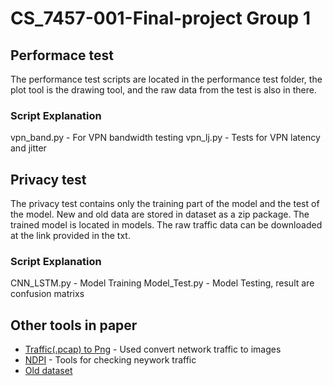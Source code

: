 # CS_7457-001-Final-project Group 1

## Performace test

The performance test scripts are located in the performance test folder, the plot tool is the drawing tool, and the raw data from the test is also in there.

### Script Explanation

vpn_band.py - For VPN bandwidth testing
vpn_lj.py - Tests for VPN latency and jitter

## Privacy test

The privacy test contains only the training part of the model and the test of the model. New and old data are stored in dataset as a zip package. The trained model is located in models.
The raw traffic data can be downloaded at the link provided in the txt.

### Script Explanation

CNN_LSTM.py - Model Training
Model_Test.py - Model Testing, result are confusion matrixs

## Other tools in paper

  - [Traffic(.pcap) to Png](https://github.com/yungshenglu/USTC-TK2016.git) - Used convert network traffic to images
  - [NDPI](https://github.com/ntop/nDPI.git) - Tools for checking neywork traffic
  - [Old dataset](https://www.unb.ca/cic/datasets/vpn.html) 
